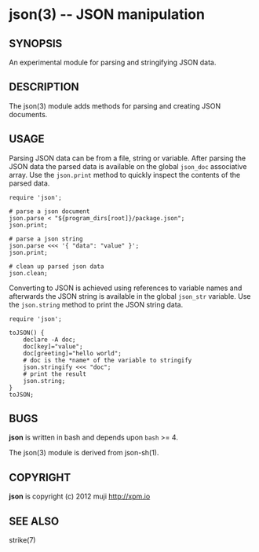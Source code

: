 json(3) -- JSON manipulation
=============================================

## SYNOPSIS

An experimental module for parsing and stringifying JSON data.

## DESCRIPTION

The json(3) module adds methods for parsing and creating JSON documents.

## USAGE

Parsing JSON data can be from a file, string or variable. After parsing the JSON data the parsed data is available on the global `json_doc` associative array. Use the `json.print` method to quickly inspect the contents of the parsed data.

	require 'json';
	
	# parse a json document
	json.parse < "${program_dirs[root]}/package.json";
	json.print;
	
	# parse a json string
	json.parse <<< '{ "data": "value" }';
	json.print;
	
	# clean up parsed json data
	json.clean;
	
Converting to JSON is achieved using references to variable names and afterwards the JSON string is available in the global `json_str` variable. Use the `json.string` method to print the JSON string data.

	require 'json';

	toJSON() {
		declare -A doc;
		doc[key]="value";
		doc[greeting]="hello world";
		# doc is the *name* of the variable to stringify
		json.stringify <<< "doc";
		# print the result
		json.string;
	}
	toJSON;

## BUGS

**json** is written in bash and depends upon `bash` >= 4.

The json(3) module is derived from json-sh(1).

## COPYRIGHT

**json** is copyright (c) 2012 muji <http://xpm.io>

## SEE ALSO

strike(7)


[SYNOPSIS]: #SYNOPSIS "SYNOPSIS"
[DESCRIPTION]: #DESCRIPTION "DESCRIPTION"
[USAGE]: #USAGE "USAGE"
[BUGS]: #BUGS "BUGS"
[COPYRIGHT]: #COPYRIGHT "COPYRIGHT"
[SEE ALSO]: #SEE-ALSO "SEE ALSO"


[strike(1)]: strike.1.html
[boilerplate(3)]: boilerplate.3.html
[require(3)]: require.3.html
[method(3)]: method.3.html
[http(3)]: http.3.html
[bake(1)]: bake.1.html
[rest(1)]: rest.1.html
[git(1)]: http://git-scm.com/
[bash(1)]: http://man.cx/bash(1)
[curl(1)]: http://man.cx/curl(1)
[echo(1)]: http://man.cx/echo(1)
[tee(1)]: http://man.cx/tee(1)
[ronn(1)]: https://github.com/rtomayko/ronn
[github(7)]: http://github.com/
[json-sh(1)]: https://github.com/dominictarr/JSON.sh
[npm(1)]: http://npmjs.org
[ruby(3)]: http://www.ruby-lang.org/
[rake(1)]: http://rake.rubyforge.org/
[semver(7)]: http://semver.org/
[printf(1)]: http://man.cx/printf(1)
[source(1)]: http://man.cx/source(1)
[array(3)]: array.3.html
[console(3)]: console.3.html
[delegate(3)]: delegate.3.html
[executable(3)]: executable.3.html
[globals-api(3)]: globals-api.3.html
[help(7)]: help.7.html
[json(3)]: json.3.html
[semver(3)]: semver.3.html
[strike-credits(7)]: strike-credits.7.html
[strike-tree(7)]: strike-tree.7.html
[strike(7)]: strike.7.html
[task-clean(7)]: task-clean.7.html
[task-doc(7)]: task-doc.7.html
[task-list(7)]: task-list.7.html
[task-rake(7)]: task-rake.7.html
[task-test(7)]: task-test.7.html
